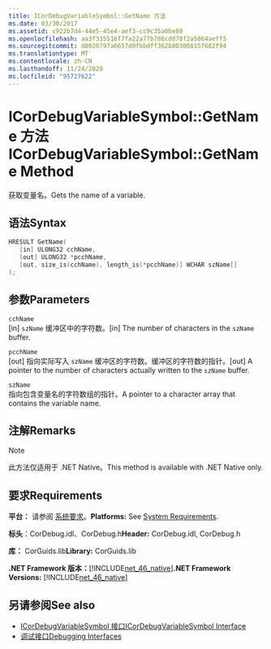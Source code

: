 ```yaml
---
title: ICorDebugVariableSymbol::GetName 方法
ms.date: 03/30/2017
ms.assetid: c922b7d4-44e5-45e4-aef3-cc9c35a0be80
ms.openlocfilehash: aa3f335516f7fa22a77b786cd870f2a5064aeff5
ms.sourcegitcommit: d8020797a6657d0fbbdff362b80300815f682f94
ms.translationtype: MT
ms.contentlocale: zh-CN
ms.lasthandoff: 11/24/2020
ms.locfileid: "95727622"
---
```

# <a name="icordebugvariablesymbolgetname-method"></a><span data-ttu-id="95808-102">ICorDebugVariableSymbol::GetName 方法</span><span class="sxs-lookup"><span data-stu-id="95808-102">ICorDebugVariableSymbol::GetName Method</span></span>

<span data-ttu-id="95808-103">获取变量名。</span><span class="sxs-lookup"><span data-stu-id="95808-103">Gets the name of a variable.</span></span>  
  
## <a name="syntax"></a><span data-ttu-id="95808-104">语法</span><span class="sxs-lookup"><span data-stu-id="95808-104">Syntax</span></span>  
  
```cpp  
HRESULT GetName(  
   [in] ULONG32 cchName,
   [out] ULONG32 *pcchName,
   [out, size_is(cchName), length_is(*pcchName)] WCHAR szName[]  
);  
```  
  
## <a name="parameters"></a><span data-ttu-id="95808-105">参数</span><span class="sxs-lookup"><span data-stu-id="95808-105">Parameters</span></span>  

 `cchName`  
 <span data-ttu-id="95808-106">[in] `szName` 缓冲区中的字符数。</span><span class="sxs-lookup"><span data-stu-id="95808-106">[in] The number of characters in the `szName` buffer.</span></span>  
  
 `pcchName`  
 <span data-ttu-id="95808-107">[out] 指向实际写入 `szName` 缓冲区的字符数。缓冲区的字符数的指针。</span><span class="sxs-lookup"><span data-stu-id="95808-107">[out] A pointer to the number of characters actually written to the `szName` buffer.</span></span>  
  
 `szName`  
 <span data-ttu-id="95808-108">指向包含变量名的字符数组的指针。</span><span class="sxs-lookup"><span data-stu-id="95808-108">A pointer to a character array that contains the variable name.</span></span>  
  
## <a name="remarks"></a><span data-ttu-id="95808-109">注解</span><span class="sxs-lookup"><span data-stu-id="95808-109">Remarks</span></span>  
  
> [!NOTE]
> <span data-ttu-id="95808-110">此方法仅适用于 .NET Native。</span><span class="sxs-lookup"><span data-stu-id="95808-110">This method is available with .NET Native only.</span></span>  
  
## <a name="requirements"></a><span data-ttu-id="95808-111">要求</span><span class="sxs-lookup"><span data-stu-id="95808-111">Requirements</span></span>  

 <span data-ttu-id="95808-112">**平台：** 请参阅 [系统要求](../../get-started/system-requirements.md)。</span><span class="sxs-lookup"><span data-stu-id="95808-112">**Platforms:** See [System Requirements](../../get-started/system-requirements.md).</span></span>  
  
 <span data-ttu-id="95808-113">**标头**：CorDebug.idl、CorDebug.h</span><span class="sxs-lookup"><span data-stu-id="95808-113">**Header:** CorDebug.idl, CorDebug.h</span></span>  
  
 <span data-ttu-id="95808-114">**库：** CorGuids.lib</span><span class="sxs-lookup"><span data-stu-id="95808-114">**Library:** CorGuids.lib</span></span>  
  
 <span data-ttu-id="95808-115">**.NET Framework 版本：**[!INCLUDE[net_46_native](../../../../includes/net-46-native-md.md)]</span><span class="sxs-lookup"><span data-stu-id="95808-115">**.NET Framework Versions:** [!INCLUDE[net_46_native](../../../../includes/net-46-native-md.md)]</span></span>  
  
## <a name="see-also"></a><span data-ttu-id="95808-116">另请参阅</span><span class="sxs-lookup"><span data-stu-id="95808-116">See also</span></span>

- [<span data-ttu-id="95808-117">ICorDebugVariableSymbol 接口</span><span class="sxs-lookup"><span data-stu-id="95808-117">ICorDebugVariableSymbol Interface</span></span>](icordebugvariablesymbol-interface.md)
- [<span data-ttu-id="95808-118">调试接口</span><span class="sxs-lookup"><span data-stu-id="95808-118">Debugging Interfaces</span></span>](debugging-interfaces.md)
